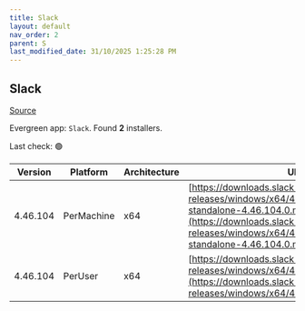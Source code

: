 ```yaml
---
title: Slack
layout: default
nav_order: 2
parent: S
last_modified_date: 31/10/2025 1:25:28 PM
---
```


## Slack

[Source](https://slack.com/intl/en-au/help/articles/212475728-Deploy-Slack-via-Microsoft-Installer)

Evergreen app: `Slack`. Found **2** installers.

Last check: 🟢

| Version  | Platform   | Architecture | URI                                                                                                                                                                                                              |
| -------- | ---------- | ------------ | ---------------------------------------------------------------------------------------------------------------------------------------------------------------------------------------------------------------- |
| 4.46.104 | PerMachine | x64          | [https://downloads.slack-edge.com/desktop-releases/windows/x64/4.46.104/slack-standalone-4.46.104.0.msi](https://downloads.slack-edge.com/desktop-releases/windows/x64/4.46.104/slack-standalone-4.46.104.0.msi) |
| 4.46.104 | PerUser    | x64          | [https://downloads.slack-edge.com/desktop-releases/windows/x64/4.46.104/SlackSetup.msi](https://downloads.slack-edge.com/desktop-releases/windows/x64/4.46.104/SlackSetup.msi)                                   |
